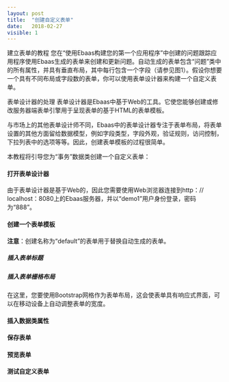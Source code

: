 ```yaml
---
layout: post
title:  "创建自定义表单"
date:   2018-02-27
visible: 1
---
```


建立表单的教程
您在“使用Ebaas构建您的第一个应用程序”中创建的问题跟踪应用程序使用Ebaas生成的表单来创建和更新问题。自动生成的表单包含“问题”类中的所有属性，并具有垂直布局，其中每行包含一个字段（请参见图1）。假设你想要一个具有不同布局或字段数的表单，你可以使用表单设计器来构建一个自定义表单。

表单设计器的处理
表单设计器是Ebaas中基于Web的工具。它使您能够创建或修改服务器端表单引擎用于呈现表单的基于HTML的表单模板。

与市场上的其他表单设计师不同，Ebaas中的表单设计器专注于表单布局，将表单设置的其他方面留给数据模型，例如字段类型，字段外观，验证规则，访问控制，下拉列表中的选项等等。因此，创建表单模板的过程很简单。

本教程将引导您为“事务”数据类创建一个自定义表单：

#### 打开表单设计器

由于表单设计器是基于Web的，因此您需要使用Web浏览器连接到http：// localhost：8080上的Ebaas服务器，并以“demo1”用户身份登录，密码为“888”。

#### 创建一个表单模板

<strong>注意</strong>：创建名称为“default”的表单用于替换自动生成的表单。

##### 插入表单标题

##### 插入表单栅格布局

在这里，您要使用Bootstrap网格作为表单布局，这会使表单具有响应式界面，可以在移动设备上自动调整表单的宽度。

#### 插入数据类属性

#### 保存表单

#### 预览表单

#### 测试自定义表单

